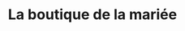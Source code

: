 ---
title: "La boutique de la mariée"
url: /pontchateau/la-boutique-de-la-mariee/
shop: Kleidung
---